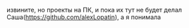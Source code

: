 извините, но проекты на ПК, и пока их тут не будет
делал Саша(https://github.com/alexLopatin), а я понимала 
